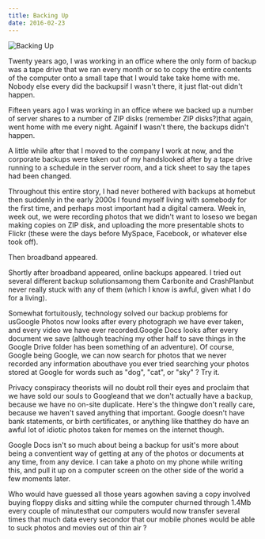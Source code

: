 ```yaml
---
title: Backing Up
date: 2016-02-23
---
```


![Backing Up](https://source.unsplash.com/gp8BLyaTaA0/1600x900)

Twenty years ago, I was working in an office where the only form of backup was a tape drive that we ran every month or so to copy the entire contents of the computer onto a small tape that I would take take home with me. Nobody else every did the backupsif I wasn't there, it just flat-out didn't happen.

Fifteen years ago I was working in an office where we backed up a number of server shares to a number of ZIP disks (remember ZIP disks?)that again, went home with me every night. Againif I wasn't there, the backups didn't happen.

A little while after that I moved to the company I work at now, and the corporate backups were taken out of my handslooked after by a tape drive running to a schedule in the server room, and a tick sheet to say the tapes had been changed.

Throughout this entire story, I had never bothered with backups at homebut then suddenly in the early 2000s I found myself living with somebody for the first time, and perhaps most important had a digital camera. Week in, week out, we were recording photos that we didn't want to loseso we began making copies on ZIP disk, and uploading the more presentable shots to Flickr (these were the days before MySpace, Facebook, or whatever else took off).

Then broadband appeared.

Shortly after broadband appeared, online backups appeared. I tried out several different backup solutionsamong them Carbonite and CrashPlanbut never really stuck with any of them (which I know is awful, given what I do for a living).

Somewhat fortuitously, technology solved our backup problems for usGoogle Photos now looks after every photograph we have ever taken, and every video we have ever recorded.Google Docs looks after every document we save (although teaching my other half to save things in the Google Drive folder has been something of an adventure). Of course, Google being Google, we can now search for photos that we never recorded any information abouthave you ever tried searching your photos stored at Google for words such as "dog", "cat", or "sky" ? Try it.

Privacy conspiracy theorists will no doubt roll their eyes and proclaim that we have sold our souls to Googleand that we don't actually have a backup, because we have no on-site duplicate. Here's the thingwe don't really care, because we haven't saved anything that important. Google doesn't have bank statements, or birth certificates, or anything like thatthey do have an awful lot of idiotic photos taken for memes on the internet though.

Google Docs isn't so much about being a backup for usit's more about being a conventient way of getting at any of the photos or documents at any time, from any device. I can take a photo on my phone while writing this, and pull it up on a computer screen on the other side of the world a few moments later.

Who would have guessed all those years agowhen saving a copy involved buying floppy disks and sitting while the computer churned through 1.4Mb every couple of minutesthat our computers would now transfer several times that much data every secondor that our mobile phones would be able to suck photos and movies out of thin air ?